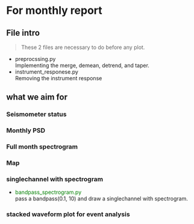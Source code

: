 # For monthly report
## File intro
> These 2 files are necessary to do before any plot.    
* preprocssing.py    
Implementing the merge, demean, detrend, and taper.    
* instrument_responese.py    
Removing the instrument response     
## what we aim for
### Seismometer status
### Monthly PSD
### Full month spectrogram
### Map
### singlechannel with spectrogram
* <span style="color:green">bandpass_spectrogram.py</span>    
pass a bandpass(0.1, 10) and draw a singlechannel with spectrogram.
### stacked waveform plot for event analysis 